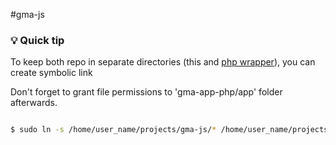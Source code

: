 #gma-js


### :bulb: Quick tip 


To keep both repo in separate directories (this and [php wrapper](https://github.com/GlobalTechnology/gma-app-php)), you can create symbolic link

Don't forget to grant file permissions to 'gma-app-php/app' folder afterwards.


```bash

$ sudo ln -s /home/user_name/projects/gma-js/* /home/user_name/projects/gma-app-php/app


```

